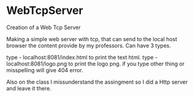 # WebTcpServer
Creation of a Web Tcp Server

Making a simple web server with tcp, that can send to the local host browser the content provide by my professors. Can have 3 types. 

type - localhost:8081/index.html to print the text html.
type - localhost:8081/logo.png to print the logo png.
if you type other thing or misspelling will give 404 error.

Also on the class I missunderstand the assingment so I did a Http server and leave it there.
